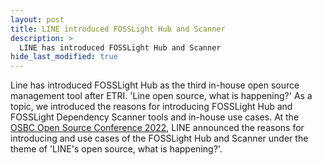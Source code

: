 ```yaml
---
layout: post
title: LINE introduced FOSSLight Hub and Scanner
description: >
  LINE has introduced FOSSLight Hub and Scanner
hide_last_modified: true
---
```


Line has introduced FOSSLight Hub as the third in-house open source management tool after ETRI.
'Line open source, what is happening?' As a topic, we introduced the reasons for introducing FOSSLight Hub and FOSSLight Dependency Scanner tools and in-house use cases.
At the [OSBC Open Source Conference 2022](https://osbc.co.kr/archive/newsletter/7), LINE announced the reasons for introducing and use cases of the FOSSLight Hub and Scanner under the theme of 'LINE's open source, what is happening?'.
